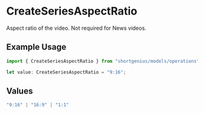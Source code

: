 # CreateSeriesAspectRatio

Aspect ratio of the video. Not required for News videos.

## Example Usage

```typescript
import { CreateSeriesAspectRatio } from "shortgenius/models/operations";

let value: CreateSeriesAspectRatio = "9:16";
```

## Values

```typescript
"9:16" | "16:9" | "1:1"
```
